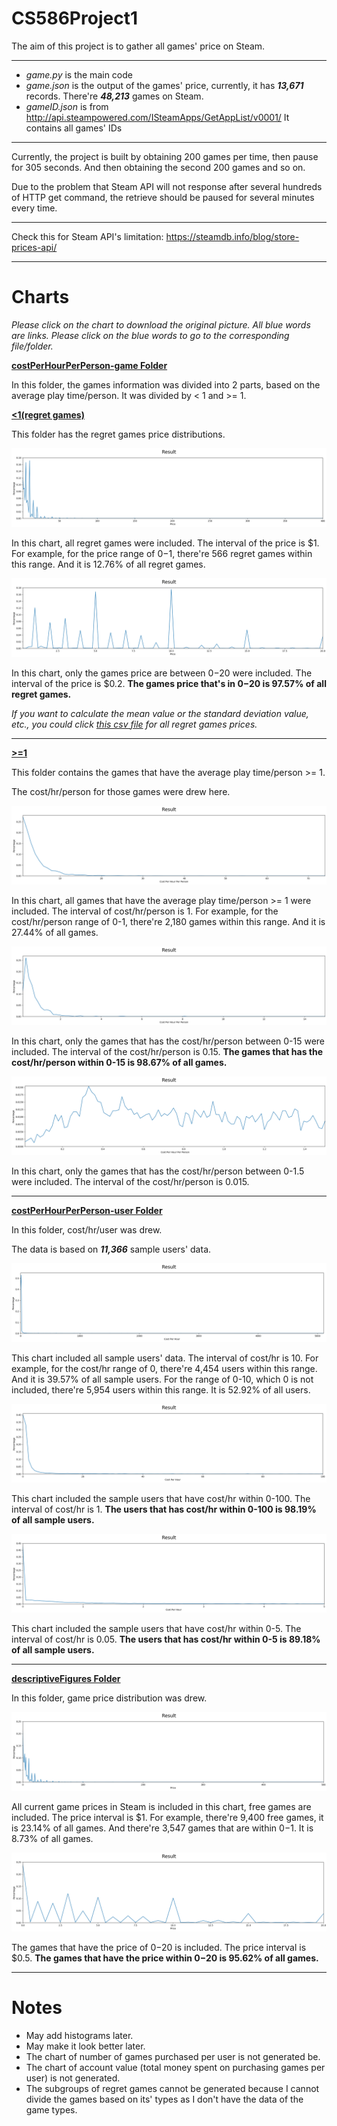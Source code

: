 CS586Project1
===

The aim of this project is to gather all games' price on Steam.

---

- *game.py* is the main code
- *game.json* is the output of the games' price, currently, it has ***13,671*** records. There're ***48,213*** games on Steam.
- *gameID.json* is from http://api.steampowered.com/ISteamApps/GetAppList/v0001/
It contains all games' IDs

---

Currently, the project is built by obtaining 200 games per time, then pause for 305 seconds. And then obtaining the second 200 games and so on.

Due to the problem that Steam API will not response after several hundreds of HTTP get command, the retrieve should be paused for several minutes every time.

---

Check this for Steam API's limitation:
https://steamdb.info/blog/store-prices-api/

---
Charts
===

*Please click on the chart to download the original picture. All blue words are links. Please click on the blue words to go to the corresponding file/folder.*

**[costPerHourPerPerson-game Folder](https://github.com/danielwwong/CS586Project1/tree/master/costPerHourPerPerson-game)**

In this folder, the games information was divided into 2 parts, based on the average play time/person. It was divided by < 1 and >= 1.

**[<1(regret games)](https://github.com/danielwwong/CS586Project1/tree/master/costPerHourPerPerson-game/%3C1)**

This folder has the regret games price distributions.

![img](https://github.com/danielwwong/CS586Project1/raw/master/costPerHourPerPerson-game/%3C1/result(interval%3D1%20all).png)

In this chart, all regret games were included. The interval of the price is $1. For example, for the price range of $0-$1, there're 566 regret games within this range. And it is 12.76% of all regret games.

![img](https://github.com/danielwwong/CS586Project1/blob/master/costPerHourPerPerson-game/%3C1/result(interval%3D0.2%20top20).png)

In this chart, only the games price are between $0-$20 were included. The interval of the price is $0.2. **The games price that's in $0-$20 is 97.57% of all regret games.**

*If you want to calculate the mean value or the standard deviation value, etc., you could click [this csv file](https://github.com/danielwwong/CS586Project1/blob/master/costPerHourPerPerson-game/%3C1/result(interval%3D1%20all).csv) for all regret games prices.*

---

**[>=1](https://github.com/danielwwong/CS586Project1/tree/master/costPerHourPerPerson-game/%3E%3D1)**

This folder contains the games that have the average play time/person >= 1.

The cost/hr/person for those games were drew here.

![img](https://github.com/danielwwong/CS586Project1/blob/master/costPerHourPerPerson-game/%3E%3D1/result(interval%3D1%20all).png)

In this chart, all games that have the average play time/person >= 1 were included. The interval of cost/hr/person is 1. For example, for the cost/hr/person range of 0-1, there're 2,180 games within this range. And it is 27.44% of all games.

![img](https://github.com/danielwwong/CS586Project1/blob/master/costPerHourPerPerson-game/%3E%3D1/result(interval%3D0.15%20top15).png)

In this chart, only the games that has the cost/hr/person between 0-15 were included. The interval of the cost/hr/person is 0.15. **The games that has the cost/hr/person within 0-15 is 98.67% of all games.**

![img](https://github.com/danielwwong/CS586Project1/blob/master/costPerHourPerPerson-game/%3E%3D1/result(interval%3D0.015%20top1.5).png)

In this chart, only the games that has the cost/hr/person between 0-1.5 were included. The interval of the cost/hr/person is 0.015.

---

**[costPerHourPerPerson-user Folder](https://github.com/danielwwong/CS586Project1/tree/master/costPerHourPerPerson-user)**

In this folder, cost/hr/user was drew.

The data is based on ***11,366*** sample users' data.

![img](https://github.com/danielwwong/CS586Project1/blob/master/costPerHourPerPerson-user/result(interval%3D10%20all).png)

This chart included all sample users' data. The interval of cost/hr is 10. For example, for the cost/hr range of 0, there're 4,454 users within this range. And it is 39.57% of all sample users. For the range of 0-10, which 0 is not included, there're 5,954 users within this range. It is 52.92% of all users.

![img](https://github.com/danielwwong/CS586Project1/blob/master/costPerHourPerPerson-user/result(interval%3D1%20top100).png)

This chart included the sample users that have cost/hr within 0-100. The interval of cost/hr is 1. **The users that has cost/hr within 0-100 is 98.19% of all sample users.**

![img](https://github.com/danielwwong/CS586Project1/blob/master/costPerHourPerPerson-user/result(interval%3D0.05%20top5).png)

This chart included the sample users that have cost/hr within 0-5. The interval of cost/hr is 0.05. **The users that has cost/hr within 0-5 is 89.18% of all sample users.**

---

**[descriptiveFigures Folder](https://github.com/danielwwong/CS586Project1/tree/master/descriptiveFigures)**

In this folder, game price distribution was drew.

![img](https://github.com/danielwwong/CS586Project1/blob/master/descriptiveFigures/result(interval%3D1%20all).png)

All current game prices in Steam is included in this chart, free games are included. The price interval is $1. For example, there're 9,400 free games, it is 23.14% of all games. And there're 3,547 games that are within $0-$1. It is 8.73% of all games.

![img](https://github.com/danielwwong/CS586Project1/blob/master/descriptiveFigures/result(interval%3D0.5%20top20).png)

The games that have the price of $0-$20 is included. The price interval is $0.5. **The games that have the price within $0-$20 is 95.62% of all games.**

---
Notes
===

- May add histograms later.
- May make it look better later.
- The chart of number of games purchased per user is not generated be.
- The chart of account value (total money spent on purchasing games per user) is not generated.
- The subgroups of regret games cannot be generated because I cannot divide the games based on its' types as I don't have the data of the game types.
